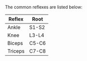The common reflexes are listed below:  
  


| **Reflex** | **Root** |
| --- | --- |
| Ankle | S1\-S2 |
| Knee | L3\-L4 |
| Biceps | C5\-C6 |
| Triceps | C7\-C8 |

